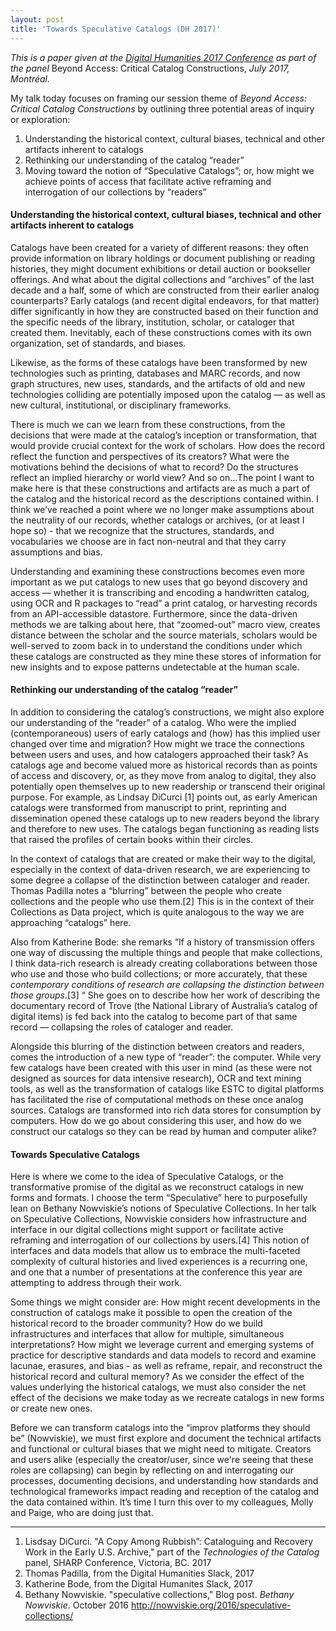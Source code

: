 ```yaml
---
layout: post
title: 'Towards Speculative Catalogs (DH 2017)'
---
```


*This is a paper given at the [Digital Humanities 2017 Conference](https://dh2017.adho.org) as part of the panel* Beyond Access: Critical Catalog Constructions, *July 2017, Montréal.*

My talk today focuses on framing our session theme of *Beyond Access: Critical Catalog Constructions* by outlining three potential areas of inquiry or exploration:
1. Understanding the historical context, cultural biases, technical and other artifacts inherent to catalogs
2. Rethinking our understanding of the catalog “reader”
3. Moving toward the notion of “Speculative Catalogs”; or, how might we achieve points of access that facilitate active reframing and interrogation of our collections by “readers”<!--excerpt-->

#### Understanding the historical context, cultural biases, technical and other artifacts inherent to catalogs
Catalogs have been created for a variety of different reasons: they often provide information on library holdings or document publishing or reading histories, they might document exhibitions or detail auction or bookseller offerings. And what about the digital collections and “archives” of the last decade and a half, some of which are constructed from their earlier analog counterparts?  Early catalogs (and recent digital endeavors, for that matter) differ significantly in how they are constructed based on their function and the specific needs of the library, institution, scholar, or cataloger that created them. Inevitably, each of these constructions comes with its own organization, set of standards, and biases.

Likewise, as the forms of these catalogs have been transformed by new technologies such as printing, databases and MARC records, and now graph structures,   new uses, standards, and the artifacts of old and new technologies colliding are potentially imposed upon the catalog — as well as new cultural, institutional, or disciplinary frameworks.

There is much we can we learn from these constructions, from the decisions that were made at the catalog’s inception or transformation, that would provide crucial context for the work of scholars. How does the record reflect the function and perspectives of its creators? What were the motivations behind the decisions of what to record? Do the structures reflect an implied hierarchy or world view? And so on…The point I want to make here is that these constructions and artifacts are as much a part of the catalog and the historical record as the descriptions contained within. I think we’ve reached a point where we no longer make assumptions about the neutrality of our records, whether catalogs or archives, (or at least I hope so) - that we recognize that the structures, standards, and vocabularies we choose are in fact non-neutral and that they carry assumptions and bias.

Understanding and examining these constructions becomes even more important as we put catalogs to new uses that go beyond discovery and access — whether it is transcribing and encoding a handwritten catalog, using OCR and R packages to “read” a print catalog, or harvesting records from an API-accessible datastore. Furthermore, since the data-driven methods we are talking about here, that “zoomed-out” macro view, creates distance between the scholar and the source materials, scholars would be well-served to zoom back in to understand the conditions under which these catalogs are constructed as they mine these stores of information for new insights and to expose patterns undetectable at the human scale.

#### Rethinking our understanding of the catalog “reader”
In addition to considering the catalog’s constructions, we might also explore our understanding of the “reader” of a catalog. Who were the implied (contemporaneous) users of early catalogs and (how) has this implied user changed over time and migration? How might we trace the connections between users and uses, and how catalogers approached their task?  As catalogs age and become valued more as historical records than as points of access and discovery, or, as they move from analog to digital, they also potentially open themselves up to new readership or transcend their original purpose. For example, as Lindsay DiCurci [1] points out, as early American catalogs were transformed from manuscript to print, reprinting and dissemination opened these catalogs up to new readers beyond the library and therefore to new uses. The catalogs began functioning as reading lists that raised the profiles of certain books within their circles.

In the context of catalogs that are created or make their way to the digital, especially in the context of data-driven research, we are experiencing to some degree a collapse of the distinction between cataloger and reader. Thomas Padilla notes a “blurring” between the people who create collections and the people who use them.[2] This is in the context of their Collections as Data project, which is quite analogous to the way we are approaching “catalogs” here.

Also from Katherine Bode: she remarks ”If a history of transmission offers one way of discussing the multiple things and people that make collections, I think data-rich research is already creating collaborations between those who use and those who build collections; or more accurately, that these *contemporary conditions of research are collapsing the distinction between those groups*.[3] “ She goes on to describe how her work of describing the documentary record of Trove (the National Library of Australia’s catalog of digital items) is fed back into the catalog to become part of that same record — collapsing the roles of cataloger and reader.

Alongside this blurring of the distinction between creators and readers, comes the introduction of a new type of “reader”: the computer. While very few catalogs have been created with this user in mind (as these were not designed as sources for data intensive research), OCR and text mining tools, as well as the transformation of catalogs like ESTC to digital platforms has facilitated the rise of computational methods on these once analog sources. Catalogs are transformed into rich data stores for consumption by computers. How do we go about considering this user, and how do we construct our catalogs so they can be read by human and computer alike?

#### Towards Speculative Catalogs
Here is where we come to the idea of Speculative Catalogs, or the transformative promise of the digital as we reconstruct catalogs in new forms and formats. I choose the term “Speculative” here to purposefully lean on Bethany Nowviskie’s notions of Speculative Collections. In her talk on Speculative Collections, Nowviskie considers how infrastructure and interface in our digital collections might support or facilitate active reframing and interrogation of our collections by users.[4] This notion of interfaces and data models that allow us to embrace the multi-faceted complexity of cultural histories and lived experiences is a recurring one, and one that a number of presentations at the conference this year are attempting to address through their work.

Some things we might consider are: How might recent developments in the construction of catalogs make it possible to open the creation of the historical record to the broader community? How do we build infrastructures and interfaces that allow for multiple, simultaneous interpretations? How might we leverage current and emerging systems of practice for descriptive standards and data models to record and examine lacunae, erasures, and bias - as well as reframe, repair, and reconstruct the historical record and cultural memory? As we consider the effect of the values underlying the historical catalogs, we must also consider the net effect of the decisions we make today as we recreate catalogs in new forms or create new ones.

Before we can transform catalogs into the “improv platforms they should be” (Nowviskie), we must first explore and document the technical artifacts and functional or cultural biases that we might need to mitigate. Creators and users alike (especially the creator/user, since we're seeing that these roles are collapsing) can begin by reflecting on and interrogating our processes, documenting decisions, and understanding how standards and technological frameworks impact reading and reception of the catalog and the data contained within. It’s time I turn this over to my colleagues, Molly and Paige, who are doing just that.
___
1. Lisdsay DiCurci. "A Copy Among Rubbish”: Cataloguing and Recovery Work in the Early U.S. Archive," part of the *Technologies of the Catalog* panel, SHARP Conference, Victoria, BC. 2017
2. Thomas Padilla, from the Digital Humanities Slack, 2017
3. Katherine Bode, from the Digital Humanites Slack, 2017
4. Bethany Nowviskie. "speculative collections," Blog post. *Bethany Nowviskie*. October 2016 http://nowviskie.org/2016/speculative-collections/
